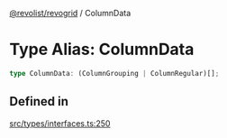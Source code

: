 [@revolist/revogrid](README.md) / ColumnData

# Type Alias: ColumnData

```ts
type ColumnData: (ColumnGrouping | ColumnRegular)[];
```

## Defined in

[src/types/interfaces.ts:250](https://github.com/revolist/revogrid/blob/b102ae971c99d2b260b571c48c9b2f785d580474/src/types/interfaces.ts#L250)
